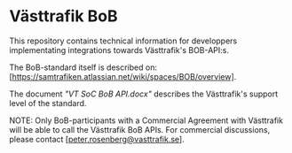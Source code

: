 # Västtrafik BoB
This repository contains technical information for developpers implementating integrations towards Västtrafik's BOB-API:s.

The BoB-standard itself is described on:  [https://samtrafiken.atlassian.net/wiki/spaces/BOB/overview].

The document *"VT SoC BoB API.docx"* describes the Västtrafik's support level of the standard.

NOTE: Only BoB-participants with a Commercial Agreement with Västtrafik will be able to call the Västtrafik BoB APIs. For commercial discussions, please contact [peter.rosenberg@vasttrafik.se].
